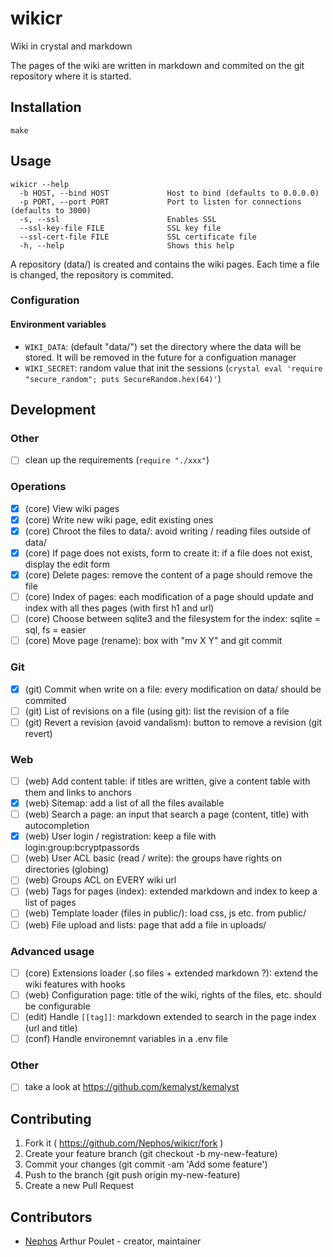 # wikicr

Wiki in crystal and markdown

The pages of the wiki are written in markdown and commited on the git repository where it is started.

## Installation

    make

## Usage

    wikicr --help
      -b HOST, --bind HOST             Host to bind (defaults to 0.0.0.0)
      -p PORT, --port PORT             Port to listen for connections (defaults to 3000)
      -s, --ssl                        Enables SSL
      --ssl-key-file FILE              SSL key file
      --ssl-cert-file FILE             SSL certificate file
      -h, --help                       Shows this help

A repository (data/) is created and contains the wiki pages.
Each time a file is changed, the repository is commited.

### Configuration

#### Environment variables

- `WIKI_DATA`: (default "data/") set the directory where the data will be stored. It will be removed in the future for a configuation manager
- `WIKI_SECRET`: random value that init the sessions (`crystal eval 'require "secure_random"; puts SecureRandom.hex(64)'`)

## Development

### Other

  * [ ] clean up the requirements (`require "./xxx"`)

### Operations

  * [x] (core) View wiki pages
  * [x] (core) Write new wiki page, edit existing ones
  * [x] (core) Chroot the files to data/: avoid writing / reading files outside of data/
  * [x] (core) If page does not exists, form to create it: if a file does not exist, display the edit form
  * [x] (core) Delete pages: remove the content of a page should remove the file
  * [ ] (core) Index of pages: each modification of a page should update and index with all thes pages (with first h1 and url)
  * [ ] (core) Choose between sqlite3 and the filesystem for the index: sqlite = sql, fs = easier
  * [ ] (core) Move page (rename): box with "mv X Y" and git commit

### Git

  * [x] (git)  Commit when write on a file: every modification on data/ should be commited
  * [ ] (git)  List of revisions on a file (using git): list the revision of a file
  * [ ] (git)  Revert a revision (avoid vandalism): button to remove a revision (git revert)

### Web

  * [ ] (web)  Add content table: if titles are written, give a content table with them and links to anchors
  * [x] (web)  Sitemap: add a list of all the files available
  * [ ] (web)  Search a page: an input that search a page (content, title) with autocompletion
  * [x] (web)  User login / registration: keep a file with login:group:bcryptpassords
  * [ ] (web)  User ACL basic (read / write): the groups have rights on directories (globing)
  * [ ] (web)  Groups ACL on EVERY wiki url
  * [ ] (web)  Tags for pages (index): extended markdown and index to keep a list of pages
  * [ ] (web)  Template loader (files in public/): load css, js etc. from public/
  * [ ] (web)  File upload and lists: page that add a file in uploads/

### Advanced usage

  * [ ] (core) Extensions loader (.so files + extended markdown ?): extend the wiki features with hooks
  * [ ] (web)  Configuration page: title of the wiki, rights of the files, etc. should be configurable
  * [ ] (edit) Handle `[[tag]]`: markdown extended to search in the page index (url and title)
  * [ ] (conf) Handle environemnt variables in a .env file

### Other

  * [ ] take a look at https://github.com/kemalyst/kemalyst

## Contributing

1. Fork it ( https://github.com/Nephos/wikicr/fork )
2. Create your feature branch (git checkout -b my-new-feature)
3. Commit your changes (git commit -am 'Add some feature')
4. Push to the branch (git push origin my-new-feature)
5. Create a new Pull Request

## Contributors

- [Nephos](attps://github.com/Neph) Arthur Poulet - creator, maintainer
